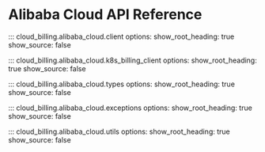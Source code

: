 # Alibaba Cloud API Reference

::: cloud_billing.alibaba_cloud.client
    options:
      show_root_heading: true
      show_source: false

::: cloud_billing.alibaba_cloud.k8s_billing_client
    options:
      show_root_heading: true
      show_source: false

::: cloud_billing.alibaba_cloud.types
    options:
      show_root_heading: true
      show_source: false

::: cloud_billing.alibaba_cloud.exceptions
    options:
      show_root_heading: true
      show_source: false

::: cloud_billing.alibaba_cloud.utils
    options:
      show_root_heading: true
      show_source: false
